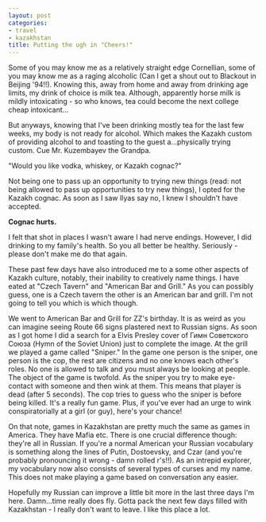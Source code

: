 ```yaml
---
layout: post
categories:
- travel
- kazakhstan
title: Putting the ugh in "Cheers!"
---
```

Some of you may know me as a relatively straight edge Cornellian, some of you may know me as a raging alcoholic (Can I get a shout out to Blackout in Beijing '94!!). Knowing this, away from home and away from drinking age limits, my drink of choice is milk tea. Although, apparently horse milk is mildly intoxicating - so who knows, tea could become the next college cheap intoxicant...

But anyways, knowing that I've been drinking mostly tea for the last few weeks, my body is not ready for alcohol. Which makes the Kazakh custom of providing alcohol to and toasting to the guest a...physically trying custom. Cue Mr. Kuzembayev the Grandpa.

"Would you like vodka, whiskey, or Kazakh cognac?"

Not being one to pass up an opportunity to trying new things (read: not being allowed to pass up opportunities to try new things), I opted for the Kazakh cognac. As soon as I saw Ilyas say no, I knew I shouldn't have accepted.

**Cognac hurts.**
<!-- more -->
I felt that shot in places I wasn't aware I had nerve endings. However, I did drinking to my family's health. So you all better be healthy. Seriously - please don't make me do that again.

These past few days have also introduced me to a some other aspects of Kazakh culture, notably, their inability to creatively name things. I have eated at "Czech Tavern" and "American Bar and Grill." As you can possibly guess, one is a Czech tavern the other is an American bar and grill. I'm not going to tell you which is which though.

We went to American Bar and Grill for ZZ's birthday. It is as weird as you can imagine seeing Route 66 signs plastered next to Russian signs. As soon as I got home I did a search for a Elvis Presley cover of Гимн Советского Союза (Hymn of the Soviet Union) just to complete the image. At the grill we played a game called "Sniper." In the game one person is the sniper, one person is the cop, the rest are citizens and no one knows each other's roles. No one is allowed to talk and you must always be looking at people. The object of the game is twofold. As the sniper you try to make eye-contact with someone and then wink at them. This means that player is dead (after 5 seconds). The cop tries to guess who the sniper is before being killed. It's a really fun game. Plus, if you've ever had an urge to wink conspiratorially at a girl (or guy), here's your chance!

On that note, games in Kazakhstan are pretty much the same as games in America. They have Mafia etc. There is one crucial difference though: they're all in Russian. If you're a normal American your Russian vocabulary is something along the lines of Putin, Dostoevsky, and Czar (and you're probably pronouncing it wrong - damn rolled r's!!). As an intrepid explorer, my vocabulary now also consists of several types of curses and my name. This does not make playing a game based on conversation any easier.

Hopefully my Russian can improve a little bit more in the last three days I'm here. Damn...time really does fly. Gotta pack the next few days filled with Kazakhstan - I really don't want to leave. I like this place a lot.
